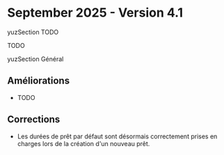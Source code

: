 # September 2025 - Version 4.1

yuzSection TODO

TODO

yuzSection Général

## Améliorations

- TODO

## Corrections

- Les durées de prêt par défaut sont désormais correctement prises en charges lors de la création d'un nouveau prêt.
